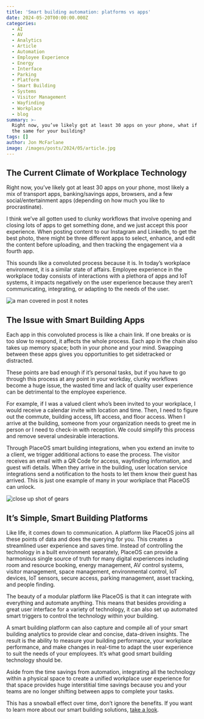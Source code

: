 ```yaml
---
title: 'Smart building automation: platforms vs apps'
date: 2024-05-20T00:00:00.000Z
categories:
  - AI
  - AV
  - Analytics
  - Article
  - Automation
  - Employee Experience
  - Energy
  - Interface
  - Parking
  - Platform
  - Smart Building
  - Systems
  - Visitor Management
  - Wayfinding
  - Workplace
  - blog
summary: >-
  Right now, you’ve likely got at least 30 apps on your phone, what if it was
  the same for your building?
tags: []
author: Jon McFarlane
image: /images/posts/2024/05/article.jpg
---
```

The Current Climate of Workplace Technology
-------------------------------------------

Right now, you’ve likely got at least 30 apps on your phone, most likely a mix of transport apps, banking/savings apps, browsers, and a few social/entertainment apps (depending on how much you like to procrastinate).

I think we’ve all gotten used to clunky workflows that involve opening and closing lots of apps to get something done, and we just accept this poor experience. When posting content to our Instagram and LinkedIn, to get the best photo, there might be three different apps to select, enhance, and edit the content before uploading, and then tracking the engagement via a fourth app.

This sounds like a convoluted process because it is. In today’s workplace environment, it is a similar state of affairs. Employee experience in the workplace today consists of interactions with a plethora of apps and IoT systems, it impacts negatively on the user experience because they aren’t communicating, integrating, or adapting to the needs of the user.

![a man covered in post it notes](/images/posts/2024/05/smart-building-app-overload.jpg)

The Issue with Smart Building Apps
----------------------------------

Each app in this convoluted process is like a chain link. If one breaks or is too slow to respond, it affects the whole process. Each app in the chain also takes up memory space; both in your phone and your mind. Swapping between these apps gives you opportunities to get sidetracked or distracted.

These points are bad enough if it’s personal tasks, but if you have to go through this process at any point in your workday, clunky workflows become a huge issue, the wasted time and lack of quality user experience can be detrimental to the employee experience.

For example, if I was a valued client who’s been invited to your workplace, I would receive a calendar invite with location and time. Then, I need to figure out the commute, building access, lift access, and floor access. When I arrive at the building, someone from your organization needs to greet me in person or I need to check-in with reception. We could simplify this process and remove several undesirable interactions.

Through PlaceOS smart building integrations, when you extend an invite to a client, we trigger additional actions to ease the process. The visitor receives an email with a QR Code for access, wayfinding information, and guest wifi details. When they arrive in the building, user location service integrations send a notification to the hosts to let them know their guest has arrived. This is just one example of many in your workplace that PlaceOS can unlock.

![close up shot of gears](/images/posts/2024/05/smart-building-platform.jpg)

It’s Simple, Smart Building Platforms
-------------------------------------

Like life, it comes down to communication. A platform like PlaceOS joins all these points of data and does the querying for you. This creates a streamlined user experience and saves time. Instead of controlling the technology in a built environment separately, PlaceOS can provide a harmonious single source of truth for many digital experiences including room and resource booking, energy management, AV control systems, visitor management, space management, environmental control, IoT devices, IoT sensors, secure access, parking management, asset tracking, and people finding.

The beauty of a modular platform like PlaceOS is that it can integrate with everything and automate anything. This means that besides providing a great user interface for a variety of technology, it can also set up automated smart triggers to control the technology within your building.

A smart building platform can also capture and compile all of your smart building analytics to provide clear and concise, data-driven insights. The result is the ability to measure your building performance, your workplace performance, and make changes in real-time to adapt the user experience to suit the needs of your employees. It’s what good smart building technology should be.

Aside from the time savings from automation, integrating all the technology within a physical space to create a unified workplace user experience for that space provides huge interstitial time savings because you and your teams are no longer shifting between apps to complete your tasks.

This has a snowball effect over time, don’t ignore the benefits. If you want to learn more about our smart building solutions, [take a look](https://place.technology/solutions/overview).
